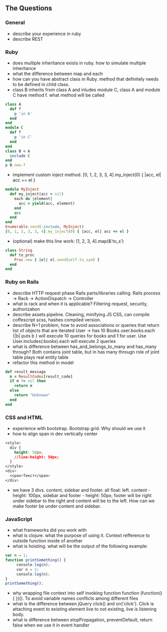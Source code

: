 ## The Questions

### General
  * describe your experience in ruby
  * describe REST

### Ruby
* does multiple inheritance exists in ruby. how to simulate multiple inheritance
* what the difference between map and each
* how can you have abstract class in Ruby. method that definitely needs to be defined in child class.
* class B inherits from class A and inludes module C, class A and module C have method f. what method will be called

```ruby
class A
  def f
    p 'in A'
  end
end
module C
  def f
    p 'in C'
  end
end
class B < A
  include C
end
p B.new.f
```
* implement custom inject method. [0, 1, 2, 3, 3, 4].my_inject(0) { |acc, el| acc += el }

```ruby
module MyInject
  def my_inject(acc = nil)
    each do |element|
      acc = yield(acc, element)
    end
    acc
  end
end
Enumerable.send(:include, MyInject)
[0, 1, 2, 3, 3, 4].my_inject(0) { |acc, el| acc += el }
```
* (optional) make this line work: [1, 2, 3, 4].map(&'to_s')
```ruby
class String
  def to_proc
    Proc.new { |el| el.send(self.to_sym) }
  end
end
```

### Ruby on Rails
* describe HTTP request phase Rails parts/libraries calling. Rails process -> Rack -> ActionDispatch -> Controller
* what is rack and when it is applicable? Filtering request, security, authorization
* describe assets pipeline. Cleaning, minifying JS CSS, can compile coffescript scss, hashes compiled version.
* describe N+1 problem, how to avoid associations or queries that return list of objects that are iterated User -> has 10 Books user.books.each {|b| puts b } will execute 10 queries for books and 1 for user. Use User.includes(:books).each will execute 2 queries
* what is difference between has_and_belongs_to_many and has_many through? Both contains joint table, but in has many througn role of joint table plays real entity table
* refactor this method in model

```ruby
def result_message
  m = ResultCodes[result_code]
  if m != nil then
    return m
  else
    return "Unknown"
  end
end
```

### CSS and HTML
* experience with bootstrap. Bootstrap grid. Why should we use it
* how to align span in dev vertically center

```css
<style>
  div {
    height: 50px;
    //line-height: 50px;
  }
</style>
<div>
  <span>Текст</span>
</div>
```

* we have 3 divs. content, sidebar and footer. all float: left. content - height: 100px, sidebar and footer - height: 50px; footer will be right under sidebar to the right and content will be to the left. How can we make footer be under content and sidebar.

### JavaScript
* what frameworks did you work with
* what is clojure. what the purpose of using it. Context refference to outside function inside of another
* what is hoisting. what will be the output of the following example:

```javascript
var n = 1;
function printSomething() {
     console.log(n);
     var n = 2;
     console.log(n);
}  
printSomething();
```

* why wrapping file context into self invoking function function (function() {  })(). To avoid variable names conflicts among different files
* what is the difference between jQuery click() and on('click'). Click is attaching event to existing element live to not existing, live is listening body.
* what is difference between stopPropagation, preventDefault, return false when we use it in event handler
